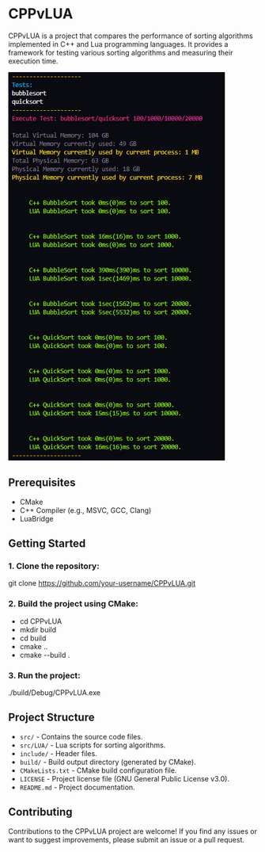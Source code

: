 # CPPvLUA

CPPvLUA is a project that compares the performance of sorting algorithms implemented in C++ and Lua programming languages. It provides a framework for testing various sorting algorithms and measuring their execution time.

![Preview](image.png)

## Prerequisites

- CMake
- C++ Compiler (e.g., MSVC, GCC, Clang)
- LuaBridge

## Getting Started

### 1. Clone the repository:

git clone https://github.com/your-username/CPPvLUA.git

### 2. Build the project using CMake:

- cd CPPvLUA
- mkdir build
- cd build
- cmake ..
- cmake --build .

### 3. Run the project:

./build/Debug/CPPvLUA.exe

## Project Structure

- `src/` - Contains the source code files.
- `src/LUA/` - Lua scripts for sorting algorithms.
- `include/` - Header files.
- `build/` - Build output directory (generated by CMake).
- `CMakeLists.txt` - CMake build configuration file.
- `LICENSE` - Project license file (GNU General Public License v3.0).
- `README.md` - Project documentation.

## Contributing

Contributions to the CPPvLUA project are welcome! If you find any issues or want to suggest improvements, please submit an issue or a pull request.
